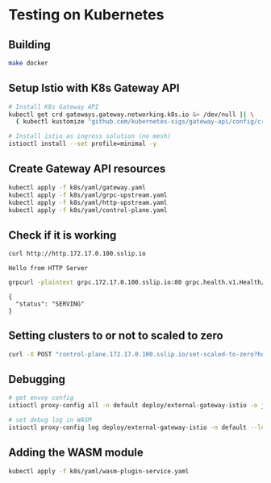 # Testing on Kubernetes

## Building

```bash
make docker
```

## Setup Istio with K8s Gateway API

```bash
# Install K8s Gateway API
kubectl get crd gateways.gateway.networking.k8s.io &> /dev/null || \
  { kubectl kustomize "github.com/kubernetes-sigs/gateway-api/config/crd?ref=v1.0.0" | kubectl apply -f -; }

# Install istio as ingress solution (no mesh)
istioctl install --set profile=minimal -y
```

## Create Gateway API resources

```bash
kubectl apply -f k8s/yaml/gateway.yaml
kubectl apply -f k8s/yaml/grpc-upstream.yaml
kubectl apply -f k8s/yaml/http-upstream.yaml
kubectl apply -f k8s/yaml/control-plane.yaml
```

## Check if it is working

```bash
curl http://http.172.17.0.100.sslip.io
```
```text
Hello from HTTP Server
```

```bash
grpcurl -plaintext grpc.172.17.0.100.sslip.io:80 grpc.health.v1.Health/Check`
```
```text
{
  "status": "SERVING"
}
```

## Setting clusters to or not to scaled to zero

```bash
curl -X POST "control-plane.172.17.0.100.sslip.io/set-scaled-to-zero?host=http.172.17.0.100.sslip.io"
```

## Debugging

```bash
# get envoy config
istioctl proxy-config all -n default deploy/external-gateway-istio -o json | copyfile
```
```bash
# set debug log in WASM
istioctl proxy-config log deploy/external-gateway-istio -n default --level "wasm:debug"
```

## Adding the WASM module

```bash
kubectl apply -f k8s/yaml/wasm-plugin-service.yaml
```
